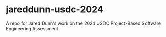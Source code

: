 # jareddunn-usdc-2024
A repo for Jared Dunn's work on the 2024 USDC Project-Based Software Engineering Assessment  
